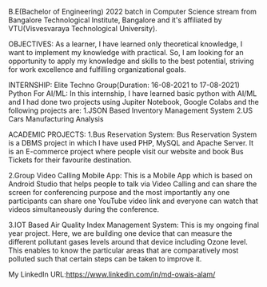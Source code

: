 B.E(Bachelor of Engineering) 2022 batch in Computer Science stream from Bangalore Technological Institute, Bangalore and it's affiliated by VTU(Visvesvaraya Technological University). 

OBJECTIVES:
As a learner, I have learned only theoretical knowledge, I want to implement my knowledge with practical. So, I am looking for an opportunity to apply my knowledge and skills to the best potential, striving for work excellence and fulfilling organizational goals.

INTERNSHIP: Elite Techno Group(Duration: 16-08-2021 to 17-08-2021)
Python For AI/ML:
In this internship, I have learned basic python with AI/ML and I had done two projects using Jupiter Notebook, Google Colabs and the following projects are:
1.JSON Based Inventory Management System
2.US Cars Manufacturing Analysis

ACADEMIC PROJECTS:
1.Bus Reservation System:
Bus Reservation System is a DBMS project in which I have used PHP, MySQL and Apache Server. It is an E-commerce project where people visit our website and book Bus Tickets for their favourite destination.

2.Group Video Calling Mobile App:
This is a Mobile App which is based on Android Studio that helps people to talk via Video Calling and can share the screen for conferencing purpose and the most importantly any one participants can share one YouTube video link and everyone can watch that videos simultaneously during the conference.

3.IOT Based Air Quality Index Management System:
This is my ongoing final year project. Here, we are building one device that can measure the different pollutant gases levels around that device including Ozone level. This enables to know the particular areas that are comparatively most polluted such that certain steps can be taken to improve it.

My LinkedIn URL:https://www.linkedin.com/in/md-owais-alam/
